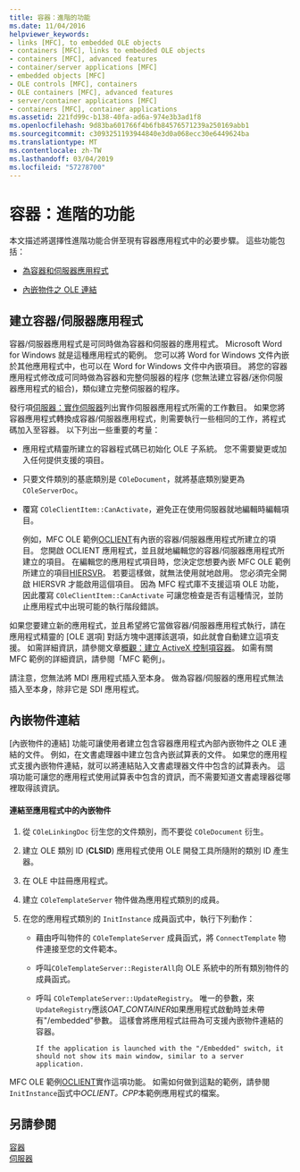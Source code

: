 ```yaml
---
title: 容器：進階的功能
ms.date: 11/04/2016
helpviewer_keywords:
- links [MFC], to embedded OLE objects
- containers [MFC], links to embedded OLE objects
- containers [MFC], advanced features
- container/server applications [MFC]
- embedded objects [MFC]
- OLE controls [MFC], containers
- OLE containers [MFC], advanced features
- server/container applications [MFC]
- containers [MFC], container applications
ms.assetid: 221fd99c-b138-40fa-ad6a-974e3b3ad1f8
ms.openlocfilehash: 9d83ba601766f4b6fb84576571239a250169abb1
ms.sourcegitcommit: c3093251193944840e3d0a068ecc30e6449624ba
ms.translationtype: MT
ms.contentlocale: zh-TW
ms.lasthandoff: 03/04/2019
ms.locfileid: "57278700"
---
```

# <a name="containers-advanced-features"></a>容器：進階的功能

本文描述將選擇性進階功能合併至現有容器應用程式中的必要步驟。 這些功能包括：

- [為容器和伺服器應用程式](#_core_creating_a_container_server_application)

- [內嵌物件之 OLE 連結](#_core_links_to_embedded_objects)

##  <a name="_core_creating_a_container_server_application"></a> 建立容器/伺服器應用程式

容器/伺服器應用程式是可同時做為容器和伺服器的應用程式。 Microsoft Word for Windows 就是這種應用程式的範例。 您可以將 Word for Windows 文件內嵌於其他應用程式中，也可以在 Word for Windows 文件中內嵌項目。 將您的容器應用程式修改成可同時做為容器和完整伺服器的程序 (您無法建立容器/迷你伺服器應用程式的組合)，類似建立完整伺服器的程序。

發行項[伺服器：實作伺服器](../mfc/servers-implementing-a-server.md)列出實作伺服器應用程式所需的工作數目。 如果您將容器應用程式轉換成容器/伺服器應用程式，則需要執行一些相同的工作，將程式碼加入至容器。 以下列出一些重要的考量：

- 應用程式精靈所建立的容器程式碼已初始化 OLE 子系統。 您不需要變更或加入任何提供支援的項目。

- 只要文件類別的基底類別是 `COleDocument`，就將基底類別變更為 `COleServerDoc`。

- 覆寫 `COleClientItem::CanActivate`，避免正在使用伺服器就地編輯時編輯項目。

   例如，MFC OLE 範例[OCLIENT](../visual-cpp-samples.md)有內嵌的容器/伺服器應用程式所建立的項目。 您開啟 OCLIENT 應用程式，並且就地編輯您的容器/伺服器應用程式所建立的項目。 在編輯您的應用程式項目時，您決定您想要內嵌 MFC OLE 範例所建立的項目[HIERSVR](../visual-cpp-samples.md)。 若要這樣做，就無法使用就地啟用。 您必須完全開啟 HIERSVR 才能啟用這個項目。 因為 MFC 程式庫不支援這項 OLE 功能，因此覆寫 `COleClientItem::CanActivate` 可讓您檢查是否有這種情況，並防止應用程式中出現可能的執行階段錯誤。

如果您要建立新的應用程式，並且希望將它當做容器/伺服器應用程式執行，請在應用程式精靈的 [OLE 選項] 對話方塊中選擇該選項，如此就會自動建立這項支援。 如需詳細資訊，請參閱文章[概觀：建立 ActiveX 控制項容器](../mfc/reference/creating-an-mfc-activex-control-container.md)。 如需有關 MFC 範例的詳細資訊，請參閱「MFC 範例」。

請注意，您無法將 MDI 應用程式插入至本身。 做為容器/伺服器的應用程式無法插入至本身，除非它是 SDI 應用程式。

##  <a name="_core_links_to_embedded_objects"></a> 內嵌物件連結

[內嵌物件的連結] 功能可讓使用者建立包含容器應用程式內部內嵌物件之 OLE 連結的文件。 例如，在文書處理器中建立包含內嵌試算表的文件。 如果您的應用程式支援內嵌物件連結，就可以將連結貼入文書處理器文件中包含的試算表內。 這項功能可讓您的應用程式使用試算表中包含的資訊，而不需要知道文書處理器從哪裡取得該資訊。

#### <a name="to-link-to-embedded-objects-in-your-application"></a>連結至應用程式中的內嵌物件

1. 從 `COleLinkingDoc` 衍生您的文件類別，而不要從 `COleDocument` 衍生。

1. 建立 OLE 類別 ID (**CLSID**) 應用程式使用 OLE 開發工具所隨附的類別 ID 產生器。

1. 在 OLE 中註冊應用程式。

1. 建立 `COleTemplateServer` 物件做為應用程式類別的成員。

1. 在您的應用程式類別的 `InitInstance` 成員函式中，執行下列動作：

   - 藉由呼叫物件的 `COleTemplateServer` 成員函式，將 `ConnectTemplate` 物件連接至您的文件範本。

   - 呼叫`COleTemplateServer::RegisterAll`向 OLE 系統中的所有類別物件的成員函式。

   - 呼叫 `COleTemplateServer::UpdateRegistry`。 唯一的參數，來`UpdateRegistry`應該*OAT_CONTAINER*如果應用程式啟動時並未帶有"/embedded"參數。 這樣會將應用程式註冊為可支援內嵌物件連結的容器。

         If the application is launched with the "/Embedded" switch, it should not show its main window, similar to a server application.

MFC OLE 範例[OCLIENT](../visual-cpp-samples.md)實作這項功能。 如需如何做到這點的範例，請參閱`InitInstance`函式中*OCLIENT。CPP*本範例應用程式的檔案。

## <a name="see-also"></a>另請參閱

[容器](../mfc/containers.md)<br/>
[伺服器](../mfc/servers.md)
